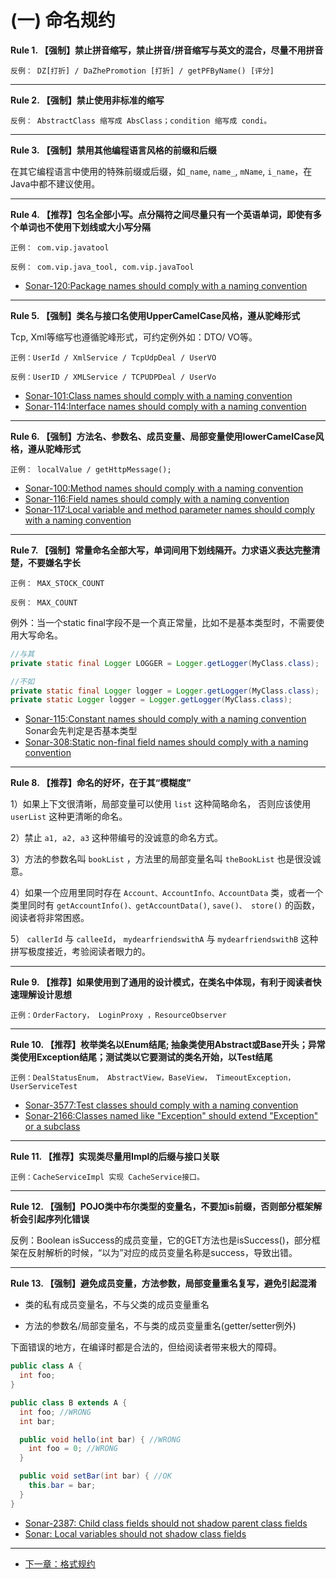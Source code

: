 # (一) 命名规约

**Rule 1. 【强制】禁止拼音缩写，禁止拼音/拼音缩写与英文的混合，尽量不用拼音**

```text 
反例： DZ[打折] / DaZhePromotion [打折] / getPFByName() [评分]
```

----  

**Rule 2. 【强制】禁止使用非标准的缩写**

```text 
反例： AbstractClass 缩写成 AbsClass；condition 缩写成 condi。
```

----  
       
**Rule 3. 【强制】禁用其他编程语言风格的前缀和后缀**
 
在其它编程语言中使用的特殊前缀或后缀，如`_name`, `name_`, `mName`, `i_name`，在Java中都不建议使用。

----

**Rule 4. 【推荐】包名全部小写。点分隔符之间尽量只有一个英语单词，即使有多个单词也不使用下划线或大小写分隔**

```text 
正例： com.vip.javatool

反例： com.vip.java_tool, com.vip.javaTool
```
                                                                   
* [Sonar-120:Package names should comply with a naming convention](https://rules.sonarsource.com/java/RSPEC-120)

----  

**Rule 5. 【强制】类名与接口名使用UpperCamelCase风格，遵从驼峰形式**

Tcp, Xml等缩写也遵循驼峰形式，可约定例外如：DTO/ VO等。 

``` text
正例：UserId / XmlService / TcpUdpDeal / UserVO

反例：UserID / XMLService / TCPUDPDeal / UserVo
```

* [Sonar-101:Class names should comply with a naming convention](https://www.sonarsource.com/products/codeanalyzers/sonarjava/rules.html#RSPEC-101)
* [Sonar-114:Interface names should comply with a naming convention](https://www.sonarsource.com/products/codeanalyzers/sonarjava/rules.html#RSPEC-114)

---- 
 
**Rule 6. 【强制】方法名、参数名、成员变量、局部变量使用lowerCamelCase风格，遵从驼峰形式**

```text
正例： localValue / getHttpMessage();
```

* [Sonar-100:Method names should comply with a naming convention](https://www.sonarsource.com/products/codeanalyzers/sonarjava/rules.html#RSPEC-100)
* [Sonar-116:Field names should comply with a naming convention](https://www.sonarsource.com/products/codeanalyzers/sonarjava/rules.html#RSPEC-116)
* [Sonar-117:Local variable and method parameter names should comply with a naming convention](https://www.sonarsource.com/products/codeanalyzers/sonarjava/rules.html#RSPEC-117)

----  

**Rule 7. 【强制】常量命名全部大写，单词间用下划线隔开。力求语义表达完整清楚，不要嫌名字长**

```text
正例： MAX_STOCK_COUNT 
   
反例： MAX_COUNT
```
    
例外：当一个static final字段不是一个真正常量，比如不是基本类型时，不需要使用大写命名。
    
```java
//与其
private static final Logger LOGGER = Logger.getLogger(MyClass.class);

//不如
private static final Logger logger = Logger.getLogger(MyClass.class);
private static Logger logger = Logger.getLogger(MyClass.class);
```

* [Sonar-115:Constant names should comply with a naming convention](https://www.sonarsource.com/products/codeanalyzers/sonarjava/rules.html#RSPEC-115) Sonar会先判定是否基本类型
* [Sonar-308:Static non-final field names should comply with a naming convention](https://www.sonarsource.com/products/codeanalyzers/sonarjava/rules.html#RSPEC-308)

----  

**Rule 8. 【推荐】命名的好坏，在于其“模糊度”**

1）如果上下文很清晰，局部变量可以使用 `list` 这种简略命名， 否则应该使用 `userList` 这种更清晰的命名。


2）禁止 `a1, a2, a3` 这种带编号的没诚意的命名方式。


3）方法的参数名叫 `bookList` ，方法里的局部变量名叫 `theBookList` 也是很没诚意。


4）如果一个应用里同时存在 `Account、AccountInfo、AccountData` 类，或者一个类里同时有 `getAccountInfo()、getAccountData()`, `save()、 store()` 的函数，阅读者将非常困惑。


5） `callerId` 与 `calleeId`， `mydearfriendswithA` 与 `mydearfriendswithB` 这种拼写极度接近，考验阅读者眼力的。 

----  

**Rule 9. 【推荐】如果使用到了通用的设计模式，在类名中体现，有利于阅读者快速理解设计思想**

``` text
正例：OrderFactory， LoginProxy ，ResourceObserver
```

----      

**Rule 10. 【推荐】枚举类名以Enum结尾; 抽象类使用Abstract或Base开头；异常类使用Exception结尾；测试类以它要测试的类名开始，以Test结尾**

```text
正例：DealStatusEnum， AbstractView，BaseView， TimeoutException，UserServiceTest
```

* [Sonar-3577:Test classes should comply with a naming convention](https://www.sonarsource.com/products/codeanalyzers/sonarjava/rules.html#RSPEC-3577)
* [Sonar-2166:Classes named like "Exception" should extend "Exception" or a subclass](https://www.sonarsource.com/products/codeanalyzers/sonarjava/rules.html#RSPEC-2166)

----  

**Rule 11. 【推荐】实现类尽量用Impl的后缀与接口关联**
    
```text
正例：CacheServiceImpl 实现 CacheService接口。
```

----  

**Rule 12. 【强制】POJO类中布尔类型的变量名，不要加is前缀，否则部分框架解析会引起序列化错误**

反例：Boolean isSuccess的成员变量，它的GET方法也是isSuccess()，部分框架在反射解析的时候，“以为”对应的成员变量名称是success，导致出错。

----

**Rule 13. 【强制】避免成员变量，方法参数，局部变量重名复写，避免引起混淆**

* 类的私有成员变量名，不与父类的成员变量重名

* 方法的参数名/局部变量名，不与类的成员变量重名(getter/setter例外)

下面错误的地方，在编译时都是合法的，但给阅读者带来极大的障碍。

```java
public class A {
  int foo;
}

public class B extends A {
  int foo; //WRONG
  int bar;

  public void hello(int bar) { //WRONG
    int foo = 0; //WRONG
  }

  public void setBar(int bar) { //OK
    this.bar = bar;
  }
}
```

* [Sonar-2387: Child class fields should not shadow parent class fields](https://www.sonarsource.com/products/codeanalyzers/sonarjava/rules.html#RSPEC-2387)
* [Sonar: Local variables should not shadow class fields](https://www.sonarsource.com/products/codeanalyzers/sonarjava/rules.html#RSPEC-1117)

----

* [下一章：格式规约](chapter02.md)
